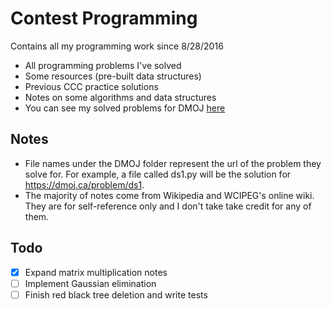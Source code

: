 Contest Programming
===================
Contains all my programming work since 8/28/2016
* All programming problems I've solved
* Some resources (pre-built data structures)
* Previous CCC practice solutions
* Notes on some algorithms and data structures
* You can see my solved problems for DMOJ [here](https://dmoj.ca/user/andi_g/solved)

Notes
-----
* File names under the DMOJ folder represent the url of the problem they solve for. For example, a file called
ds1.py will be the solution for https://dmoj.ca/problem/ds1.
* The majority of notes come from Wikipedia and WCIPEG's online wiki. They are for self-reference only and I don't take
take credit for any of them.

Todo
----

* [x] Expand matrix multiplication notes
* [ ] Implement Gaussian elimination
* [ ] Finish red black tree deletion and write tests